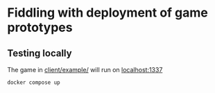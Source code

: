 # Fiddling with deployment of game prototypes

## Testing locally

The game in [client/example/](client/example/) will run on [localhost:1337](http://localhost:1337)

```console
docker compose up
```
